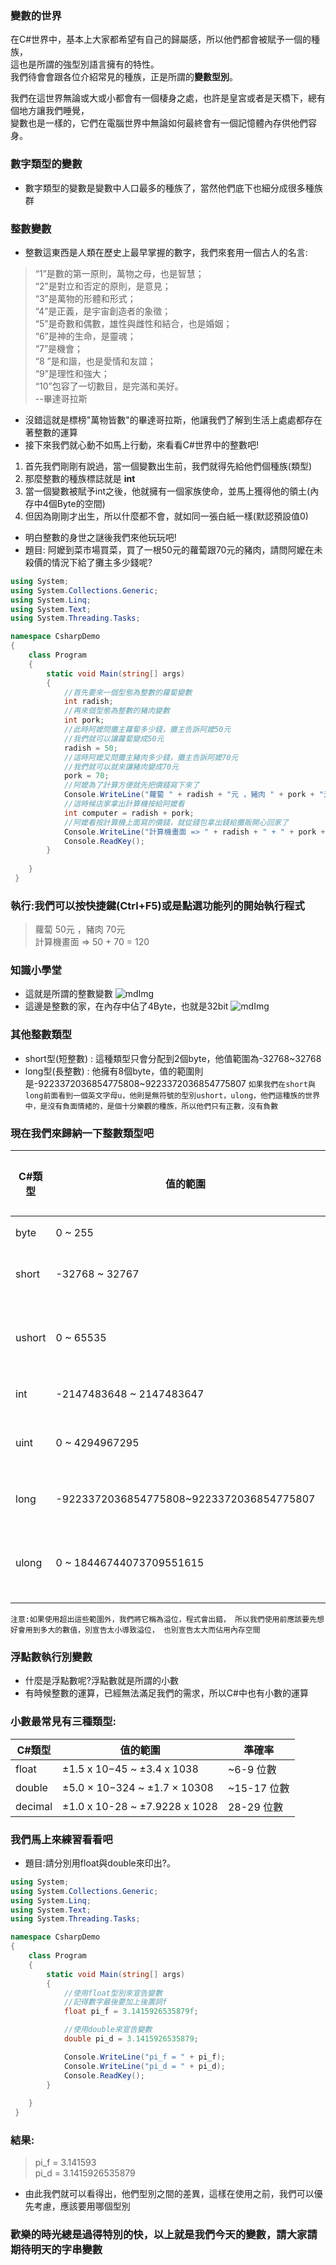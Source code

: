### 變數的世界
在C#世界中，基本上大家都希望有自己的歸屬感，所以他們都會被賦予一個的種族，\
這也是所謂的強型別語言擁有的特性。\
我們待會會跟各位介紹常見的種族，正是所謂的**變數型別**。

我們在這世界無論或大或小都會有一個棲身之處，也許是皇宮或者是天橋下，總有個地方讓我們睡覺，\
變數也是一樣的，它們在電腦世界中無論如何最終會有一個記憶體內存供他們容身。

### 數字類型的變數
* 數字類型的變數是變數中人口最多的種族了，當然他們底下也細分成很多種族群
### 整數變數
* 整數這東西是人類在歷史上最早掌握的數字，我們來套用一個古人的名言:
>“1”是數的第一原則，萬物之母，也是智慧；\
>“2”是對立和否定的原則，是意見；\
>“3”是萬物的形體和形式；\
>“4”是正義，是宇宙創造者的象徵；\
>“5”是奇數和偶數，雄性與雌性和結合，也是婚姻；\
>“6”是神的生命，是靈魂；\
>“7”是機會；\
>“8 ”是和諧，也是愛情和友誼；\
>“9”是理性和強大；\
>“10”包容了一切數目，是完滿和美好。\
>--畢達哥拉斯
* 沒錯這就是標榜"萬物皆數"的畢達哥拉斯，他讓我們了解到生活上處處都存在著整數的運算
* 接下來我們就心動不如馬上行動，來看看C#世界中的整數吧!
1. 首先我們剛剛有說過，當一個變數出生前，我們就得先給他們個種族(類型)
2. 那麼整數的種族標誌就是 **int** 
3. 當一個變數被賦予int之後，他就擁有一個家族使命，並馬上獲得他的領土(內存中4個Byte的空間)
4. 但因為剛剛才出生，所以什麼都不會，就如同一張白紙一樣(默認預設值0)
* 明白整數的身世之謎後我們來他玩玩吧!
* 題目: 阿嬤到菜市場買菜，買了一根50元的蘿蔔跟70元的豬肉，請問阿嬤在未殺價的情況下給了攤主多少錢呢?
```csharp
using System;
using System.Collections.Generic;
using System.Linq;
using System.Text;
using System.Threading.Tasks;

namespace CsharpDemo
{
    class Program
    {
        static void Main(string[] args)
        {
            //首先要來一個型態為整數的蘿蔔變數
            int radish;
            //再來個型態為整數的豬肉變數
            int pork;
            //此時阿嬤問攤主蘿蔔多少錢，攤主告訴阿嬤50元
            //我們就可以讓蘿蔔變成50元
            radish = 50;
            //這時阿嬤又問攤主豬肉多少錢，攤主告訴阿嬤70元
            //我們就可以就來讓豬肉變成70元
            pork = 70;
            //阿嬤為了計算方便就先把價錢寫下來了
            Console.WriteLine("蘿蔔 " + radish + "元 ，豬肉 " + pork + "元");
            //這時候店家拿出計算機按給阿嬤看
            int computer = radish + pork;
            //阿嬤看按計算機上面寫的價錢，就從錢包拿出錢給攤販開心回家了
            Console.WriteLine("計算機畫面 => " + radish + " + " + pork + " = " + computer);
            Console.ReadKey();
        }
       
    }
 }
 ```

### 執行:我們可以按快捷鍵(Ctrl+F5)或是點選功能列的開始執行程式
>蘿蔔 50元 ，豬肉 70元\
計算機畫面 => 50 + 70 = 120

### 知識小學堂
* 這就是所謂的整數變數
![mdImg](https://ithelp.ithome.com.tw/upload/images/20210903/20097001z12TEGntl5.png)
* 這邊是整數的家，在內存中佔了4Byte，也就是32bit
![mdImg](https://ithelp.ithome.com.tw/upload/images/20210903/20097001Gg3VvBp5pp.png)

### 其他整數類型
* short型(短整數) : 這種類型只會分配到2個byte，他值範圍為-32768~32768
* long型(長整數) : 他擁有8個byte，值的範圍則是-9223372036854775808~9223372036854775807
`
如果我們在short與long前面看到一個英文字母u，他則是無符號的型別ushort，ulong，他們這種族的世界中，是沒有負面情緒的，是個十分樂觀的種族，所以他們只有正數，沒有負數
`

### 現在我們來歸納一下整數類型吧

| C#類型 | 值的範圍| 中文名稱 |
| - | - | - |
| byte | 0 ~ 255|字節 |
| short | -32768 ~ 32767|短整數 |
| ushort | 0 ~ 65535|無號短整數 |
| int| -2147483648 ~ 2147483647|整數 |
| uint| 0 ~ 4294967295|無號整數 |
| long| -9223372036854775808~9223372036854775807|長整數 |
| ulong| 0 ~ 18446744073709551615|無號長整數 |

`
注意:如果使用超出這些範圍外，我們將它稱為溢位，程式會出錯，
所以我們使用前應該要先想好會用到多大的數值，別宣告太小導致溢位，
也別宣告太大而佔用內存空間
`
### 浮點數執行別變數
* 什麼是浮點數呢?浮點數就是所謂的小數
* 有時候整數的運算，已經無法滿足我們的需求，所以C#中也有小數的運算
### 小數最常見有三種類型:
 | C#類型 | 值的範圍| 準確率 |
 | ------------- | ------------- | -  |
 | float | ±1.5 x 10−45 ~ ±3.4 x 1038|~6-9 位數 |
 | double |±5.0 × 10−324 ~ ±1.7 × 10308|~15-17 位數 |
 | decimal | ±1.0 x 10-28 ~ ±7.9228 x 1028|28-29 位數 |

### 我們馬上來練習看看吧
* 題目:請分別用float與double來印出?。
```csharp
using System;
using System.Collections.Generic;
using System.Linq;
using System.Text;
using System.Threading.Tasks;

namespace CsharpDemo
{
    class Program
    {
        static void Main(string[] args)
        {
            //使用float型別來宣告變數
            //記得數字最後要加上後置詞f
            float pi_f = 3.1415926535879f;

            //使用double來宣告變數
            double pi_d = 3.1415926535879;

            Console.WriteLine("pi_f = " + pi_f);
            Console.WriteLine("pi_d = " + pi_d);
            Console.ReadKey();
        }
       
    }
 }
 ```
 ### 結果:
 >pi_f = 3.141593\
pi_d = 3.1415926535879

* 由此我們就可以看得出，他們型別之間的差異，這樣在使用之前，我們可以優先考慮，應該要用哪個型別

### 歡樂的時光總是過得特別的快，以上就是我們今天的變數，請大家請期待明天的字串變數